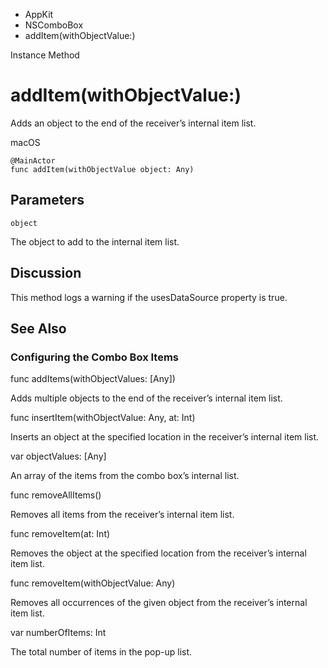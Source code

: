 

- AppKit
- NSComboBox
-  addItem(withObjectValue:) 

Instance Method

# addItem(withObjectValue:)

Adds an object to the end of the receiver’s internal item list.

macOS

``` source
@MainActor
func addItem(withObjectValue object: Any)
```

## Parameters 

`object`  

The object to add to the internal item list.

## Discussion

This method logs a warning if the usesDataSource property is true.

## See Also

### Configuring the Combo Box Items

func addItems(withObjectValues: [Any])

Adds multiple objects to the end of the receiver’s internal item list.

func insertItem(withObjectValue: Any, at: Int)

Inserts an object at the specified location in the receiver’s internal item list.

var objectValues: [Any]

An array of the items from the combo box’s internal list.

func removeAllItems()

Removes all items from the receiver’s internal item list.

func removeItem(at: Int)

Removes the object at the specified location from the receiver’s internal item list.

func removeItem(withObjectValue: Any)

Removes all occurrences of the given object from the receiver’s internal item list.

var numberOfItems: Int

The total number of items in the pop-up list.

